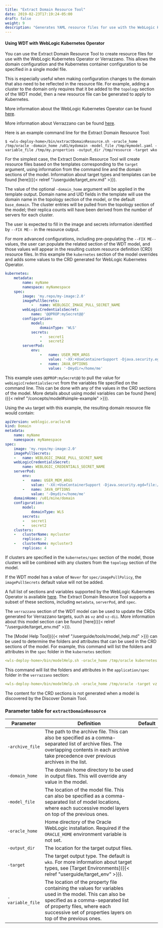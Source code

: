 ```yaml
---
title: "Extract Domain Resource Tool"
date: 2019-02-23T17:19:24-05:00
draft: false
weight: 9
description: "Generates YAML resource files for use with the WebLogic Kubernetes Operator or Verrazzano."
---
```



#### Using WDT with WebLogic Kubernetes Operator

You can use the Extract Domain Resource Tool to create resource files for use with the WebLogic Kubernetes Operator or Verrazzano. This allows the domain configuration and the Kubernetes container configuration to be specified in a single model file.

This is especially useful when making configuration changes to the domain that also need to be reflected in the resource file. For example, adding a cluster to the domain only requires that it be added to the `topology` section of the WDT model, then a new resource file can be generated to apply to Kubernetes.

More information about the WebLogic Kubernetes Operator can be found [here](https://oracle.github.io/weblogic-kubernetes-operator).

More information about Verrazzano can be found [here](https://verrazzano.io/latest/docs/).

Here is an example command line for the Extract Domain Resource Tool:
```
$ <wls-deploy-home>/bin/extractDomainResource.sh -oracle_home /tmp/oracle -domain_home /u01/mydomain -model_file /tmp/mymodel.yaml -variable_file /tmp/my.properties -output_dir /tmp/resource -target wko
```

For the simplest case, the Extract Domain Resource Tool will create resource files based on the templates corresponding to the `target` argument, using information from the command line and the domain sections of the model. Information about target types and templates can be found [here]({{< relref "/userguide/target_env.md" >}}).

The value of the optional `-domain_home` argument will be applied in the template output. Domain name and UID fields in the template will use the domain name in the topology section of the model, or the default `base_domain`. The cluster entries will be pulled from the topology section of the model; their replica counts will have been derived from the number of servers for each cluster.

The user is expected to fill in the image and secrets information identified by `--FIX ME--` in the resource output.

For more advanced configurations, including pre-populating the `--FIX ME--` values, the user can populate the related section of the WDT model, and those values will appear in the resulting custom resource definition (CRD) resource files. In this example the `kubernetes` section of the model overrides and adds some values to the CRD generated for WebLogic Kubernetes Operator.
```yaml
kubernetes:
    metadata:
        name: myName
        namespace: myNamespace
    spec:
        image: 'my.repo/my-image:2.0'
        imagePullSecrets:
            -   name: WEBLOGIC_IMAGE_PULL_SECRET_NAME
        webLogicCredentialsSecret:
            name: '@@PROP:mySecret@@'
        configuration:
            model:
                domainType: 'WLS'
            secrets:
                -   secret1
                -   secret2
        serverPod:
            env:
                -   name: USER_MEM_ARGS
                    value: '-XX:+UseContainerSupport -Djava.security.egd=file:/dev/./urandom'
                -   name: JAVA_OPTIONS
                    value: '-Dmydir=/home/me'
```
This example uses `@@PROP:mySecret@@` to pull the value for `webLogicCredentialsSecret` from the variables file specified on the command line. This can be done with any of the values in the CRD sections of the model. More details about using model variables can be found [here]({{< relref "/concepts/model#simple-example" >}}).

Using the `wko` target with this example, the resulting domain resource file would contain:
```yaml
apiVersion: weblogic.oracle/v8
kind: Domain
metadata:
    name: myName
    namespace: myNamespace
spec:
    image: 'my.repo/my-image:2.0'
    imagePullSecrets:
    -   name: WEBLOGIC_IMAGE_PULL_SECRET_NAME
    webLogicCredentialsSecret:
        name: WEBLOGIC_CREDENTIALS_SECRET_NAME
    serverPod:
        env:
        -   name: USER_MEM_ARGS
            value: '-XX:+UseContainerSupport -Djava.security.egd=file:/dev/./urandom'
        -   name: JAVA_OPTIONS
            value: '-Dmydir=/home/me'
    domainHome: /u01/mine/domain
    configuration:
        model:
            domainType: WLS
        secrets:
        -   secret1
        -   secret2
    clusters:
    -   clusterName: mycluster
        replicas: 2
    -   clusterName: mycluster3
        replicas: 4
```

If clusters are specified in the `kubernetes/spec` section of the model, those clusters will be combined with any clusters from the `topology` section of the model.

If the WDT model has a value of `Never` for `spec/imagePullPolicy`, the `imagePullSecrets` default value will not be added.

A full list of sections and variables supported by the WebLogic Kubernetes Operator is available [here](https://github.com/oracle/weblogic-kubernetes-operator/blob/main/documentation/domains/Domain.md). The Extract Domain Resource Tool supports a subset of these sections, including `metadata`, `serverPod`, and `spec`.

The `verrazzano` section of the WDT model can be used to update the CRDs generated for Verrazzano targets, such as `vz` and `vz-dii`. More information about this model section can be found [here]({{< relref "/userguide/target_env.md" >}}).

The [Model Help Tool]({{< relref "/userguide/tools/model_help.md" >}}) can be used to determine the folders and attributes that can be used in the CRD sections of the model. For example, this command will list the folders and attributes in the `spec` folder in the `kubernetes` section:
```yaml
<wls-deploy-home>/bin/modelHelp.sh -oracle_home /tmp/oracle kubernetes:/spec
```

This command will list the folders and attributes in the `application/spec` folder in the `verrazzano` section:
```yaml
<wls-deploy-home>/bin/modelHelp.sh -oracle_home /tmp/oracle -target vz verrazzano:/application/spec
```

The content for the CRD sections is not generated when a model is discovered by the Discover Domain Tool.  

### Parameter table for `extractDomainResource`
| Parameter | Definition | Default |
| ---- | ---- | ---- |
| `-archive_file` | The path to the archive file.  This can also be specified as a comma-separated list of archive files.  The overlapping contents in each archive take precedence over previous archives in the list. |    |
| `-domain_home` | The domain home directory to be used in output files. This will override any value in the model. |    |
| `-model_file` | The location of the model file.  This can also be specified as a comma-separated list of model locations, where each successive model layers on top of the previous ones. |    |
| `-oracle_home` | Home directory of the Oracle WebLogic installation. Required if the `ORACLE_HOME` environment variable is not set. |    |
| `-output_dir` | The location for the target output files. |    |
| `-target` | The target output type. The default is `wko`. For more information about target types, see [Target Environments]({{< relref "userguide/target_env" >}}). |    |
| `-variable_file` | The location of the property file containing the values for variables used in the model. This can also be specified as a comma-separated list of property files, where each successive set of properties layers on top of the previous ones. |    |
